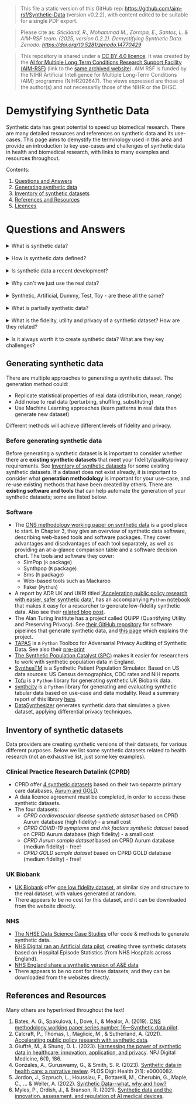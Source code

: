 > This file a static version of this GitHub rep: https://github.com/aim-rsf/Synthetic-Data (version v0.2.2), with content edited to be suitable for a single PDF export.

> Please cite as: *Stickland, R., Mohammad M., Zormpa, E., Santos, L. & AIM-RSF team. (2025, version 0.2.2). Demystifying Synthetic Data. Zenodo: https://doi.org/10.5281/zenodo.14770429*

> This repository is shared under a [CC BY 4.0 licence](https://creativecommons.org/licenses/by/4.0/). It was created by the [AI for Multiple Long Term Conditions Research Support Facility (AIM-RSF)](https://www.turing.ac.uk/research/research-projects/ai-multiple-long-term-conditions-research-support-facility) (link to the [same archived website](https://web.archive.org/web/20250212145350/https://www.turing.ac.uk/research/research-projects/ai-for-multiple-long-term-conditions-research-support-facility?__cf_chl_rt_tk=XKaDrLiiU8hmzZk2rKaWDBVpnO8exVqC4EHijqlWTIQ-1739372030-1.0.1.1-hmHFksRkdOQcBH9PsOgRVdNAatQdr3i4hFOqtyPcyZU)). AIM RSF is funded by the NIHR Artificial Intelligence for Multiple Long-Term Conditions (AIM) programme (NIHR202647). The views expressed are those of the author(s) and not necessarily those of the NIHR or the DHSC.

# Demystifying Synthetic Data 

Synthetic data has great potential to speed up biomedical research. There are many detailed resources and references on synthetic data and its use-cases. This page aims to demystify the terminology used in this area and provide an introduction to key use-cases and challenges of synthetic data in health and biomedical research, with links to many examples and resources throughout. 

Contents:

1. [Questions and Answers](#questions-and-answers)
2. [Generating synthetic data](#generating-synthetic-data)
3. [Inventory of synthetic datasets](#inventory-of-synthetic-datasets)
4. [References and Resources](#references-and-resources)
5. [Licences](#licences)

# Questions and Answers

<details>
  <summary>What is synthetic data?</summary>  
  <br />

  > Synthetic data are artificially generated data which replicate original features and patterns of real-world data.
  </details>

<br />

<details>
  <summary>How is synthetic data defined?</summary>  
  <br />

  > There are various definitions of synthetic data. Here are 3 examples:
  > 
  > "Synthetic data is data that has been generated using a purpose-built mathematical model or algorithm, with the aim of solving a (set of) data science task(s)."([Reference 5](#references-and-resources)) 
  > 
  > "Conceptually, synthetic data are artificial data that mimics the properties of and relationships in real data. The quality of synthetic data depends on the approach taken to synthetic data generation."([Reference 6](#references-and-resources)) 
  >
  > "Synthetic data are microdata records created to improve data utility while preventing disclosure of confidential respondent information. Synthetic data is created by statistically modelling original data and then using those models to generate new data values that reproduce the original data’s statistical properties …" Source: US Census Bureau, ([Reference 1](#references-and-resources)) 

  </details>

<br />

<details>
  <summary>Is synthetic data a recent development?</summary>  
  <br />

  > No. Using computer-generated data to solve tasks and generate new data is not a new idea; simulation and modelling approaches have been used for decades in science and technology spaces. However, newer developments relate to the growing application of synthetic data to manage the disclosure risk of sensitive health care data. 
</details>

<br />

<details>
  <summary>Why can't we just use the real data? </summary>  
  <br />
  
  > It can be confusing if 'made up' data is used instead of real data. In nearly all situations, the real data is what we should use to make final conclusions and decisions. However, there are points along the research process where it is challenging to use the real data (for example, privacy concerns) and a synthetic version (that matches the real data in some way but is not the real data) may help researchers and other users of this data.
  >
  > Health databases can contain sensitive personal information about a large group of people, making the hosting and sharing of these databases challenging. We do have some good anonymisation approaches to remove the risk of disclosure, however some risk will always remain. Accessing these databases can also cost money.
  > 
  > For these reasons above, and more, scientists working in health-care and biomedical research have sought to overcome some of these privacy concerns by generating synthetic versions of datasets of interest. In theory, the synthetic data should be safer and easier to access, therefore allowing researchers to learn the structure, features and patterns of the real dataset without actually accessing it directly. Easier and earlier access should facilitate promotion of these datasets, training of people and acceleration/refinement of research workflows. 
  > 
  > In the context of AI,  synthetic data that closely match the statistical properties of the real data can be used to train and validate machine learning models; synthetic datasets can be created to be different from the real data in specific ways to address a certain bias in the real data, for example under-sampling of sub-groups within a population.

  <img align="center" width="50%" height="50%" src="../illustrations/DataArePeople.jpg" alt=Data Are People>

  > *The Turing Way Community, & Scriberia. (2023). Illustrations from The Turing Way: Shared under CC-BY 4.0 for reuse. Zenodo. https://doi.org/10.5281/zenodo.7587336*

</details>

<br />

<details>
  <summary>Synthetic, Artificial, Dummy, Test, Toy - are these all the same? </summary>  
  <br />
  
  > Many terms are used interchangeably. Synthetic data and Artificial data typically refer to the same concept; often synthetic data is said to be artificially generated. Simulated data or Augmented data are sometimes used in replacement of synthetic data, but can be best thought of as methods used to generate the synthetic data i.e. via simulations and mathematical modelling. The low fidelity space can be less well defined and some people refer to this data as Dummy, Test or Toy data. These three are more likely to be randomly generated data, only matching the structure of the dataset and fewer of its statistical properties. More informal terms such as fake or made-up data are sometimes used.

  <img align="center" width="50%" height="50%" src="../illustrations/terminology.png" alt=Terminology>

  > *Created by the authors of this repo, some using [Flaticon](https://www.flaticon.com) free images in google slides.*

</details>

<br />

<details>
  <summary>What is partially synthetic data?</summary>  
  <br />

  > Partially synthetic data (sometimes referred to as augmented data) incorporate real-world data. 
  > 
  > Fully synthetic data is created based on patterns learnt from real-world data, but does not use the real-world data directly.
  </details>

<br />


<details>
  <summary>What is the fidelity, utility and privacy of a synthetic dataset? How are they related? </summary>  
  <br />
  
  > - Utility is how useful the synthetic dataset is for a specific task or tasks, which will be application-dependent
  > - Fidelity is the degree to which the synthetic dataset matches the statistical properties of the real data. Synthetic data is often categorised by the level of fidelity (low to high).
  > - Privacy is the amount of information the dataset contains about real data. Synthetic data can be created to mitigate disclosure risk (disclosure of confidential data about an individual).

<img align="center" width="50%" height="50%" src="../illustrations/synthetic_data_dials.png" alt=synthetic_data_dials>

  > *Created by the authors of this repo, some using [Flaticon](https://www.flaticon.com) free images in google slides.*

  > There are many dials/levers that a researcher can change when generating a synthetic dataset. Some of these are utility, fidelity and privacy risk, defined previously. When you change one dial, often another one changes. For instance, in general utility and fidelity change together and privacy risk increases with higher fidelity. However, not always! This is because privacy is dependent on the approach/methodology used to generate the synthetic data. Other important dials are the level of resources you have to generate the synthetic data, and how transparent the methodology of generation is (particularly relevant if explainable AI is used).

  </details>

<br />

<details>
  <summary>Is it always worth it to create synthetic data? What are they key challenges? </summary>  
  <br />

  > - If the effort taken to make a good enough quality synthetic dataset is more than the effort to access anonymised real data, then it is often not worth it. It depends on what the synthetic data will be used for! 
  > - The quality of the real data can determine the quality of the synthetic data, retaining biases and errors.
  > - Though synthetic data is used to address bias and privacy risk it can also introduce these, if not created and used appropriately.
  > - We need to appropriately communicate what synthetic data is and isn't to different audiences, so that it is a trusted and accesible resource.
  > - We need to appropriately adapt data governance: it is not a replacement for real data, and should be easier to access and work with.
  > - Synthetic data has great potential in the context of the use of sensitive personal data in research, however synthetic data is not automatically private. For example, outliers remain hard to represent in a synthetic dataset in a private way, and evaluating the privacy of a model/dataset can be challenging. Privacy is a big topic - see [Reference 5](#references-and-resources).

  </details>

  ## Generating synthetic data 
  
  There are multiple approaches to generating a synthetic dataset. The generation method could:
  
  - Replicate statistical properties of real data (distribution, mean, range) 
  - Add noise to real data (perturbing, shuffling, substituting) 	
  - Use Machine Learning approaches (learn patterns in real data then generate new dataset)	
  
  Different methods will achieve different levels of fidelity and privacy. 
  
  ### Before generating synthetic data 
  
  Before generating a synthetic dataset is is important to consider whether there are **existing synthetic datasets** that meet your fidelity/quality/privacy requirements. See [Inventory of synthetic datasets](#inventory-of-synthetic-datasets) for some existing synthetic datasets. If a dataset does not exist already, it is important to consider what **generation methodology** is important for your use-case, and re-use existing methods that have been created by others. There are **existing software and tools** that can help automate the generation of your synthetic datasets; some are listed below. 
  
  ###  Software 
  
  - The [ONS methodology working paper on synthetic data](https://www.ons.gov.uk/methodology/methodologicalpublications/generalmethodology/onsworkingpaperseries/onsmethodologyworkingpaperseriesnumber16syntheticdatapilot) is a good place to start. In Chapter 3, they give an overview of synthetic data software, describing web-based tools and software packages. They cover advantages and disadvantages of each tool separately, as well as providing an at-a-glance comparison table and a software decision chart. The tools and software they cover:
    - SimPop (`R` package)
    - Synthpop (`R` package)
    - Sms (`R` package)
    - Web-based tools such as Mackaroo
    - Faker (`Python`)
  - A report by ADR UK and UKRI titled ['Accelerating public policy research with easier, safer synthetic data'](https://www.adruk.org/fileadmin/uploads/adruk/Documents/Accelerating_public_policy_research_with_synthetic_data_December_2021.pdf), has an accompanying `Python` [notebook](https://colab.research.google.com/drive/1xax64hSDf15WE8v49vpqaRUKDvjppXMQ) that makes it easy for a researcher to generate low-fidelity synthetic data. Also see their [related blog post](https://www.adruk.org/news-publications/news-blogs/accelerating-public-policy-research-with-easier-safer-synthetic-data/). 
  - The Alan Turing Institute has a project called QUiPP (Quantifying Utility and Preserving Privacy). See [their GitHub repository](https://github.com/alan-turing-institute/QUIPP-pipeline) for software pipelines that generate synthetic data, and [this page](https://www.turing.ac.uk/research/research-projects/quipp-quantifying-utility-and-preserving-privacy-synthetic-data-sets) which explains the project.
  - [TAPAS](https://github.com/alan-turing-institute/tapas) is a `Python` Toolbox for Adversarial Privacy Auditing of Synthetic Data. See also their [pre-print](https://arxiv.org/pdf/2211.06550.pdf)
  - [The Synthetic Population Catalyst (SPC)](https://alan-turing-institute.github.io/uatk-spc/) makes it easier for researchers to work with synthetic population data in England.
  - [SyntheaTM](https://github.com/synthetichealth/synthea) is a Synthetic Patient Population Simulator. Based on US data sources: US Census demographics, CDC rates and NIH reports. 
  - [Tofu](https://github.com/spiros/tofu) is a `Python` library for generating synthetic UK Biobank data.
  - [synthcity](https://github.com/vanderschaarlab/synthcity) is a `Python` library for generating and evaluating synthetic tabular data based on use-case and data modality. Read a summary report of this library [here](http://arxiv.org/abs/2301.07573).
  - [DataSynthesizer](https://github.com/DataResponsibly/DataSynthesizer) generates synthetic data that simulates a given dataset, applying differential privacy techniques.

 ## Inventory of synthetic datasets

Data providers are creating synthetic versions of their datasets, for various different purposes. Below we list some synthetic datasets related to health research (not an exhaustive list, just some key examples).

### Clinical Practice Research Datalink (CPRD)

- CPRD offer [4 synthetic datasets](https://cprd.com/synthetic-data) based on their two separate primary care databases, [Aurum and GOLD](https://cprd.com/primary-care-data-public-health-research).
- A data licence agreement must be completed, in order to access these synthetic datasets. 
- The four datasets:
  - *CPRD cardiovascular disease synthetic dataset* based on CPRD Aurum database (high fidelity) - a small cost
  - *CPRD COVID-19 symptoms and risk factors synthetic dataset* based on CPRD Aurum database (high fidelity) - a small cost
  - *CPRD Aurum sample dataset* based on CPRD Aurum database (medium fidelity) - free!
  - *CPRD GOLD sample dataset* based on CPRD GOLD database (medium fidelity) - free!

### UK Biobank
- [UK Biobank](https://www.ukbiobank.ac.uk) offer [one low fidelity dataset](https://biobank.ndph.ox.ac.uk/ukb/exinfo.cgi?src=UKB_Synthetic_Dataset.html), at similar size and structure to the real dataset, with values generated at random.
- There appears to be no cost for this dataset, and it can be downloaded from the website directly. 
<!--/ https://biobank.ndph.ox.ac.uk/~bbdatan/UKB_Synthetic_Dataset_Methods_Summary.pdf -->

### NHS
- [The NHSE Data Science Case Studies](https://nhsengland.github.io/DataScience-CaseStudies) offer code & methods to generate synthetic data.
- [NHS Digital ran an Artificial data pilot](https://digital.nhs.uk/services/artificial-data), creating three synthetic datasets based on Hospital Episode Statistics (from NHS Hospitals across England).
- [NHS England share a synthetic version of A&E data](https://data.england.nhs.uk/dataset/a-e-synthetic-data)
- There appears to be no cost for these datasets, and they can be downloaded from the websites directly. 

## References and Resources 

Many others are hyperlinked throughout the text!

1. Bates, A. G., Spakulová, I., Dove, I., & Mealor, A. (2019). [ONS methodology working paper series number 16—Synthetic data pilot](https://www.ons.gov.uk/methodology/methodologicalpublications/generalmethodology/onsworkingpaperseries/onsmethodologyworkingpaperseriesnumber16syntheticdatapilot).
2. Calcraft, P., Thomas, I., Maglicic, M., & Sutherland, A. (2021). [Accelerating public policy research with synthetic data](https://www.adruk.org/fileadmin/uploads/adruk/Documents/Accelerating_public_policy_research_with_synthetic_data_December_2021.pdf).
3. Giuffrè, M., & Shung, D. L. (2023). [Harnessing the power of synthetic data in healthcare: innovation, application, and privacy](https://doi.org/10.1038/s41746-023-00927-3). NPJ Digital Medicine, 6(1), 186. 
4. Gonzales, A., Guruswamy, G., & Smith, S. R. (2023). [Synthetic data in health care: a narrative review](https://doi.org/10.1371/journal.pdig.0000082). PLOS Digit Health 2(1): e0000082.
5. Jordon, J., Szpruch, L., Houssiau, F., Bottarelli, M., Cherubin, G., Maple, C., ... & Weller, A. (2022). [Synthetic Data--what, why and how?](https://arxiv.org/pdf/2205.03257.pdf)
6. Myles, P., Ordish, J., & Branson, R. (2021). [Synthetic data and the innovation, assessment, and regulation of AI medical devices](https://cprd.com/sites/default/files/2022-12/Myles%20et%20al.%20preprint_2022.pdf).


